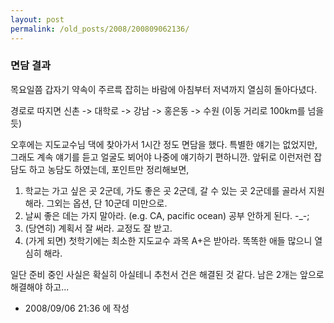```yaml
---
layout: post
permalink: /old_posts/2008/200809062136/
---
```


### 면담 결과

목요일쯤 갑자기 약속이 주르륵 잡히는 바람에 아침부터 저녁까지 열심히 돌아다녔다.

경로로 따지면 신촌 -> 대학로 -> 강남 -> 홍은동 -> 수원 (이동 거리로 100km를 넘을 듯)

오후에는 지도교수님 댁에 찾아가서 1시간 정도 면담을 했다.
특별한 얘기는 없었지만, 그래도 계속 얘기를 듣고 얼굴도 뵈어야 나중에 얘기하기 편하니깐.
앞뒤로 이런저런 잡담도 하고 농담도 하였는데, 포인트만 정리해보면,

1. 학교는 가고 싶은 곳 2군데, 가도 좋은 곳 2군데, 갈 수 있는 곳 2군데를 골라서 지원해라. 그외는 옵션, 단 10군데 미만으로.
2. 날씨 좋은 데는 가지 말아라. (e.g. CA, pacific ocean) 공부 안하게 된다. -_-;
3. (당연히) 계획서 잘 써라. 교정도 잘 받고.
4. (가게 되면) 첫학기에는 최소한 지도교수 과목 A+은 받아라. 똑똑한 애들 많으니 열심히 해라.

일단 준비 중인 사실은 확실히 아실테니 추천서 건은 해결된 것 같다. 남은 2개는 앞으로 해결해야 하고...






- 2008/09/06 21:36 에 작성
